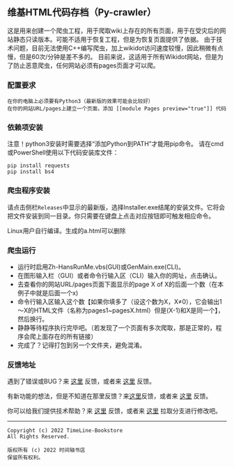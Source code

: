 ## 维基HTML代码存档（Py-crawler）

这是用来创建一个爬虫工程，用于爬取wiki上存在的所有页面，用于在受灾后的网站静态只读版本。可能不适用于恢复工程，但是为恢复页面提供了依据。
由于技术问题，目前无法使用C++编写爬虫，加上wikidot访问速度较慢，因此稍微有点慢，但是60次/分钟是差不多的。
目前来说，这适用于所有Wikidot网站，但是为了防止恶意爬虫，任何网站必须有pages页面才可以爬。

### **配置要求**
```
在你的电脑上必须要有Python3（最新版的效果可能会比较好）
在你的网站URL/pages上建立一个页面，添加 [[module Pages preview="true"]] 代码
```

### **依赖项安装**
注意！python3安装时需要选择“添加Python到PATH”才能用pip命令。
请在cmd或PowerShell使用以下代码安装库文件：
```
pip install requests
pip install bs4
```

### **爬虫程序安装**
请点击侧栏`Releases`中显示的最新版，选择Installer.exe结尾的安装文件。它将会把文件安装到同一目录。你只需要在键盘上点击对应按钮即可触发相应命令。

Linux用户自行编译。生成的a.html可以删除

### **爬虫运行**
* 运行时启用Zh-HansRunMe.vbs(GUI)或GenMain.exe(CLI)。
* 在图形输入栏（GUI）或者命令行输入区（CLI）输入你的网址，点击确认。
* 去查看你的网站URL/pages页面下面显示的page X of X的后面一个数（在本例子中就是后面一个x)
* 命令行输入区输入这个数【如果你填多了（设这个数为X，X≠0），它会输出1～X的HTML文件（名称为pages1~pagesX.html）但是(X-1)和X是同一个】，然后换行。
* 静静等待程序执行完毕吧。（若发现了一个页面有多次爬取，那是正常的，程序会爬上面存在的所有链接）
* 完成了？记得打包到另一个文件夹，避免混淆。

### **反馈地址**
遇到了错误或BUG？来 [这里](http://ld-private-website.wikidot.com/forum/c-7602918/pyc) 反馈，或者来 [这里](https://github.com/TimeLine-Bookstore/Py-crawler/issues) 反馈。

有新功能的想法，但是不知道在那里反馈？来[这里](http://ld-private-website.wikidot.com/forum/t-15402049/pyc-1-1-0-1-9)反馈，或者来 [这里](https://github.com/TimeLine-Bookstore/Py-crawler/issues) 反馈。

你可以给我们提供技术帮助？来 [这里](http://ld-private-website.wikidot.com/forum/c-7602920/) 反馈，或者来 [这里](https://github.com/TimeLine-Bookstore/Py-crawler/fork) 拉取分支进行修改吧。

----------
```
Copyright (c) 2022 TimeLine-Bookstore
All Rights Reserved.

版权所有 (c) 2022 时间轴书店
保留所有权利。
```

